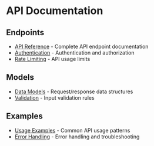 # API Documentation

## Endpoints
- [API Reference](endpoints/main.md) - Complete API endpoint documentation
- [Authentication](endpoints/auth.md) - Authentication and authorization
- [Rate Limiting](endpoints/rate_limits.md) - API usage limits

## Models
- [Data Models](models/main.md) - Request/response data structures
- [Validation](models/validation.md) - Input validation rules

## Examples
- [Usage Examples](examples/main.md) - Common API usage patterns
- [Error Handling](examples/errors.md) - Error handling and troubleshooting
